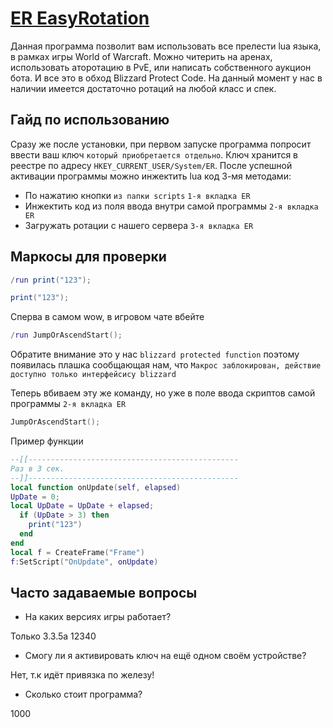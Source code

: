 # [ER EasyRotation](http://easyrotation.pro)
Данная программа позволит вам использовать все прелести lua языка, в рамках игры World of Warcraft. Можно читерить на аренах, использовать аторотацию в PvE, или написать собственного аукцион бота. И все это в обход Blizzard Protect Code.
На данный момент у нас в наличии имеется достаточно ротаций на любой класс и спек.

## Гайд по использованию
Сразу же после установки, при первом запуске программа попросит ввести ваш ключ `который приобретается отдельно`.
Ключ хранится в реестре по адресу `HKEY_CURRENT_USER/System/ER`. После успешной активации программы можно инжектить lua код 3-мя методами:
- По нажатию кнопки `из папки scripts` `1-я вкладка ER`
- Инжектить код из поля ввода внутри самой программы `2-я вкладка ER`
- Загружать ротации с нашего сервера `3-я вкладка ER`

## Маркосы для проверки
```lua
/run print("123");
```
```lua
print("123");
```
Сперва в самом wow, в игровом чате вбейте
```lua
/run JumpOrAscendStart();
```
Обратите внимание это у нас `blizzard protected function` поэтому появилась плашка сообщающая нам, что `Макрос заблокирован, действие доступно только интерфейсису blizzard`

Теперь вбиваем эту же команду, но уже в поле ввода скриптов самой программы `2-я вкладка ER`
```lua
JumpOrAscendStart();
```
Пример функции
```lua
--[[-----------------------------------------------
Раз в 3 сек.
--]]-----------------------------------------------
local function onUpdate(self, elapsed)
UpDate = 0;
local UpDate = UpDate + elapsed;
  if (UpDate > 3) then
    print("123")
  end
end
local f = CreateFrame("Frame")
f:SetScript("OnUpdate", onUpdate)
```

## Часто задаваемые вопросы
- На каких версиях игры работает?

Только 3.3.5а 12340

- Смогу ли я активировать ключ на ещё одном своём устройстве?

Нет, т.к идёт привязка по железу!

- Сколько стоит программа?

1000
